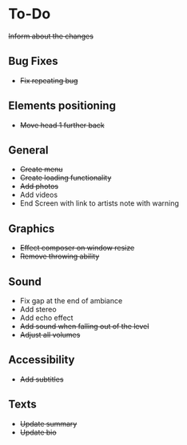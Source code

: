 # To-Do

~~Inform about the changes~~

## Bug Fixes

- ~~Fix repeating bug~~

## Elements positioning

- ~~Move head 1 further back~~

## General

- ~~Create menu~~
- ~~Create loading functionality~~
- ~~Add photos~~
- Add videos
- End Screen with link to artists note with warning

## Graphics

- ~~Effect composer on window resize~~
- ~~Remove throwing ability~~

## Sound

- Fix gap at the end of ambiance
- Add stereo
- Add echo effect
- ~~Add sound when falling out of the level~~
- ~~Adjust all volumes~~

## Accessibility

- ~~Add subtitles~~

## Texts

- ~~Update summary~~
- ~~Update bio~~
